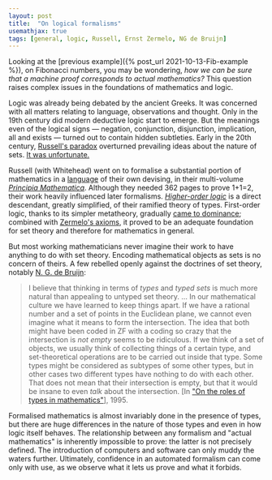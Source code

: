 ```yaml
---
layout: post
title:  "On logical formalisms"
usemathjax: true 
tags: [general, logic, Russell, Ernst Zermelo, NG de Bruijn]
---
```


Looking at the [previous example]({% post_url 2021-10-13-Fib-example %}), on Fibonacci numbers, you may be wondering, *how we can be sure that a machine proof corresponds to actual mathematics?* This question raises complex issues in the foundations of mathematics and logic.

Logic was already being debated by the ancient Greeks. It was concerned with all matters relating to language, observations and thought. Only in the 19th century did modern deductive logic start to emerge. But the meanings even of the logical signs — negation, conjunction, disjunction, implication, all and exists — turned out to contain hidden subtleties. Early in the 20th century, [Russell's paradox](https://plato.stanford.edu/entries/russell-paradox/) overturned prevailing ideas about the nature of sets. [It was unfortunate.](https://existentialcomics.com/comic/416)

Russell (with Whitehead) went on to formalise a substantial portion of mathematics in a [language](https://plato.stanford.edu/entries/pm-notation/) of their own devising, in their multi-volume [*Principia Mathematica*](https://www.cambridge.org/gb/academic/subjects/mathematics/logic-categories-and-sets/principia-mathematica-56-2nd-edition?format=PB). Although they needed 362 pages to prove 1+1=2, their work heavily influenced later formalisms. [*Higher-order logic*](https://plato.stanford.edu/entries/logic-higher-order/) is a direct descendant, greatly simplified, of their ramified theory of types. First-order logic, thanks to its simpler metatheory, gradually [came to dominance](https://plato.stanford.edu/entries/logic-firstorder-emergence/); combined with [Zermelo's axioms](https://plato.stanford.edu/entries/zermelo-set-theory/), it proved to be an adequate foundation for set theory and therefore for mathematics in general.

But most working mathematicians never imagine their work to have anything to do with set theory. Encoding mathematical objects as sets is no concern of theirs. A few rebelled openly against the doctrines of set theory, notably [N. G. de Bruijn](https://mathshistory.st-andrews.ac.uk/Biographies/De_Bruijn/): 

> I believe that thinking in terms of *types* and *typed sets* is much more natural than appealing to untyped set theory. ... In our mathematical culture we have learned to keep things apart. If we have a rational number and a set of points in the Euclidean plane, we cannot even imagine what it means to form the intersection. The idea that both might have been coded in ZF with a coding so crazy that the intersection is *not empty* seems to be ridiculous. If we think of a set of objects, we usually think of collecting things of a certain type, and set-theoretical operations are to be carried out inside that type. Some types might be considered as subtypes of some other types, but in other cases two different types have nothing to do with each other. That does not mean that their intersection is empty, but that it would be insane to even *talk* about the intersection. 
> [In ["On the roles of types in mathematics"](https://research.tue.nl/en/publications/on-the-roles-of-types-in-mathematics)], 1995.

Formalised mathematics is almost invariably done in the presence of types, but there are huge differences in the nature of those types and even in how logic itself behaves. 
The relationship between any formalism and "actual mathematics" is inherently impossible to prove: the latter is not precisely defined. The introduction of computers and software can only muddy the waters further. Ultimately, confidence in an automated formalism can come only with use, as we observe what it lets us prove and what it forbids.
